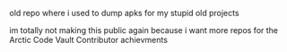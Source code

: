 old repo where i used to dump apks for my stupid old projects

im totally not making this public again because i want more repos for the Arctic Code Vault Contributor achievments
